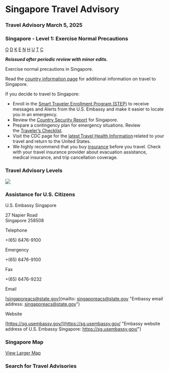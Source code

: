 # Singapore Travel Advisory

### Travel Advisory March 5, 2025

### Singapore - Level 1: Exercise Normal Precautions

[O](javascript:void(0); "Tool Tip: Other")
[D](javascript:void(0); "Tool Tip: Wrongful Detention")
[K](javascript:void(0); "Tool Tip: Kidnap and Hostage")
[E](javascript:void(0); "Tool Tip: Event")
[N](javascript:void(0); "Tool Tip: Disaster")
[H](javascript:void(0); "Tool Tip: Health")
[U](javascript:void(0); "Tool Tip: Civil Unrest")
[T](javascript:void(0); "Tool Tip: Terrorism")
[C](javascript:void(0); "Tool Tip: Crimes")

***Reissued after periodic review with minor edits.***

Exercise normal precautions in Singapore.

Read the [country information page](https://travel.state.gov/content/travel/en/international-travel/International-Travel-Country-Information-Pages/Singapore.html) for additional information on travel to Singapore.

If you decide to travel to Singapore:

* Enroll in the [Smart Traveler Enrollment Program (STEP)](https://step.state.gov/step/) to receive messages and Alerts from the U.S. Embassy and make it easier to locate you in an emergency.
* Review the [Country Security Report](https://www.osac.gov/Content/Browse/Report?subContentTypes=Country%20Security%20Report) for Singapore.
* Prepare a contingency plan for emergency situations. Review the [Traveler’s Checklist](https://travel.state.gov/content/travel/en/international-travel/before-you-go/travelers-checklist.html#_blank).
* Visit the CDC page for the [latest Travel Health Information](https://wwwnc.cdc.gov/travel/destinations/list) related to your travel and return to the United States.
* We highly recommend that you buy [insurance](https://travel.state.gov/content/travel/en/international-travel/before-you-go/your-health-abroad/Insurance_Coverage_Overseas.html) before you travel. Check with your travel insurance provider about evacuation assistance, medical insurance, and trip cancellation coverage.

### Travel Advisory Levels

[![](/content/dam/NEWTravelAssets/images/travel-levelv1.svg)](/content/travel/en/international-travel/before-you-go/about-our-new-products.html "Travel Advisory Levels")

### Assistance for U.S. Citizens

U.S. Embassy Singapore

27 Napier Road  
Singapore 258508

Telephone

+(65) 6476-9100

Emergency

+(65) 6476-9100

Fax

+(65) 6476-9232

Email

[singaporeacs@state.gov](mailto: singaporeacs@state.gov "Embassy email address: singaporeacs@state.gov")

Website

[https://sg.usembassy.gov/](https://sg.usembassy.gov/ "Embassy website address of U.S. Embassy Singapore: https://sg.usembassy.gov/")

### Singapore Map

[View Larger Map](https://travelmaps.state.gov/TSGMap/?extent=103.255672677,1.07327407,104.324280732,1.631188448 "Map of Singapore")



### Search for Travel Advisories